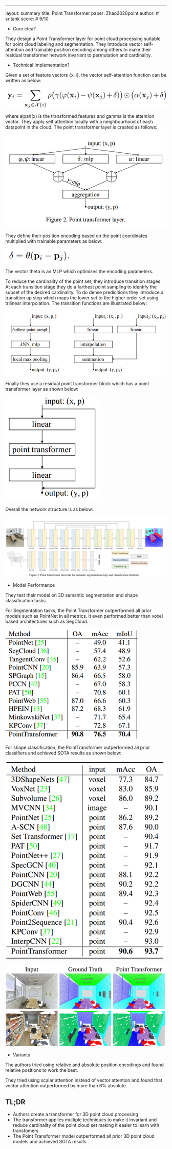 ---
layout: summary
title: Point Transformer
paper: Zhao2020point
author: # sritank
score: # 9/10

* Core idea?

They design a Point Transformer layer for point cloud processing suitable for point cloud labeling and segmentation. They introduce vector self-attention and trainable position encoding among others to make their residual transformer network invariant to permutation and cardinality. 

* Technical Implementation?

Given a set of feature vectors {x_i}, the vector self-attention function can be written as below:

![Vector attention](zhao2020point_2a.png)

where alpah(x) is the transformed features and gamma is the attention vector. They apply self attention locally with a neighbourhood of each datapoint in the cloud. The point transformer layer is created as follows:

![Point transformer layer](zhao2020point_2b.png)

They define their position encoding based on the point coordinates multiplied with trainable parameters as below:

![Position encoding](zhao2020point_2c.png)

The vector theta is an MLP which optimizes the encoding parameters. 

To reduce the cardinality of the point set, they introduce transition stages. At each transition stage they do a farthest point sampling to identify the subset of the desired cardinality. To do dense predicitions they introduce
a transition up step which maps the lower set to the higher order set using trilinear interpolation. The transition functions are illustrated below:

![Transition functions](zhao2020point_2d.png)

Finally they use a residual point transformer block which has a point transformer layer as shown below:

![REsidual point transformer](zhao2020point_2e.png)

Overall the network structure is as below:

![Network](zhao2020point_2f.png)


* Model Performance

They test their model on 3D semantic segmentation and shape classification tasks. 

For Segmentation tasks, the Point Transformer outperformed all prior models such as PointNet in all metrics. It even performed better than voxel based architectures such as SegCloud.

![Seg expts](zhao2020point_2g.png)

For shape classification, the PointTransformer outperformed all prior classifiers and achieved SOTA results as shown below:

![classification](zhao2020point_2h.png)

![examples](zhao2020point_2i.png)


* Variants

The authors tried using relative and absolute position encodings and found relative positions to work the best.

They tried using scalar attention instead of vector attention and found that vector attention outperformed by more than 6% absolute.



## TL;DR
* Authors create a transformer for 3D point cloud processing
* The transformer applies multiple techniques to make it invariant and reduce cardinality of the point cloud set making it easier to learn with transfomers
* The Point Transformer model outperformed all prior 3D point cloud models and achieved SOTA results
